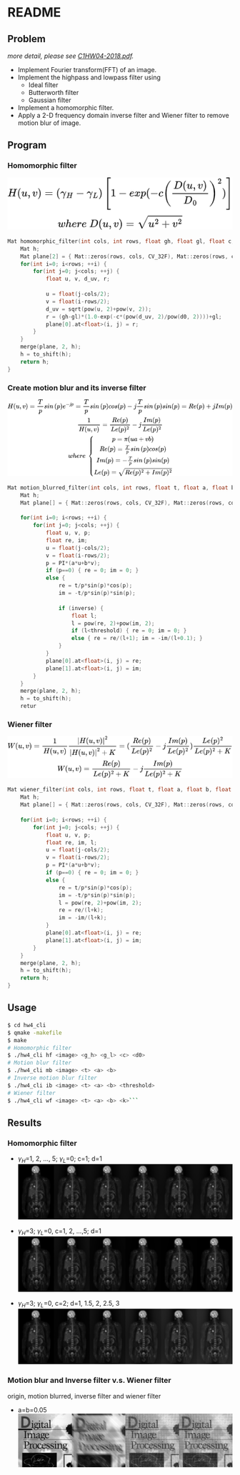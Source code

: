 # README  

## Problem  
*more detail, please see [C1HW04-2018.pdf](./C1HW04-2018.pdf).*

* Implement Fourier transform(FFT) of an image.
* Implement the highpass and lowpass filter using
  * Ideal filter
  * Butterworth filter
  * Gaussian filter
* Implement a homomorphic filter.
* Apply a 2-D frequency domain inverse filter and Wiener filter to remove motion blur of image.

## Program  
### Homomorphic filter  
<!-- $$
H(u, v)=(\gamma_H-\gamma_L)\left[ 1-exp(-c\left( \frac{D(u, v)}{D_0} \right)^2) \right]\\
where\ D(u, v)=\sqrt{u^2+v^2}
$$ -->
![](./imgs/hf_equation.png)
```cpp
Mat homomorphic_filter(int cols, int rows, float gh, float gl, float c, float d0) {
    Mat h;
    Mat plane[2] = { Mat::zeros(rows, cols, CV_32F), Mat::zeros(rows, cols, CV_32F) };
    for(int i=0; i<rows; ++i) {
        for(int j=0; j<cols; ++j) {
            float u, v, d_uv, r;

            u = float(j-cols/2);
            v = float(i-rows/2);
            d_uv = sqrt(pow(u, 2)+pow(v, 2));
            r = (gh-gl)*(1.0-exp(-c*(pow(d_uv, 2)/pow(d0, 2))))+gl;
            plane[0].at<float>(i, j) = r;
        }
    }
    merge(plane, 2, h);
    h = to_shift(h);
    return h;
}
```

### Create motion blur and its inverse filter  
<!-- $$
H(u, v)=\frac{T}{p}sin\left( p \right)e^{-jp}=\frac{T}{p}sin\left( p \right)cos(p)-j\frac{T}{p}sin\left( p \right)sin(p)=Re(p)+jIm(p)\\
\frac{1}{H(u, v)}=\frac{Re(p)}{Le(p)^2}-j\frac{Im(p)}{Le(p)^2}\\
where\ \left\{ \begin{array}{cl}
p=\pi(ua+vb) \\
Re(p)=\frac{T}{p}sin\left( p \right)cos(p) \\
Im(p)=-\frac{T}{p}sin\left( p \right)sin(p) \\
Le(p)= \sqrt{Re(p)^2+Im(p)^2}
\end{array} \right.
$$ -->
![](./imgs/motion_blurred_equation.png)

```cpp
Mat motion_blurred_filter(int cols, int rows, float t, float a, float b, bool inverse=false, float threshold=0.0) {
    Mat h;
    Mat plane[] = { Mat::zeros(rows, cols, CV_32F), Mat::zeros(rows, cols, CV_32F) };

    for(int i=0; i<rows; ++i) {
        for(int j=0; j<cols; ++j) {
            float u, v, p;
            float re, im;
            u = float(j-cols/2);
            v = float(i-rows/2);
            p = PI*(a*u+b*v);
            if (p==0) { re = 0; im = 0; }
            else {
                re = t/p*sin(p)*cos(p);
                im = -t/p*sin(p)*sin(p);

                if (inverse) {
                    float l;
                    l = pow(re, 2)+pow(im, 2);
                    if (l<threshold) { re = 0; im = 0; }
                    else { re = re/(l+1); im = -im/(l+0.1); }
                }
            }
            plane[0].at<float>(i, j) = re;
            plane[1].at<float>(i, j) = im;
        }
    }
    merge(plane, 2, h);
    h = to_shift(h);
    retur
```
### Wiener filter  
<!-- $$
W(u, v)=\frac{1}{H(u, v)}\frac{\left| H(u, v) \right|^2}{\left| H(u, v) \right|^2+K}=(\frac{Re(p)}{Le(p)^2}-j\frac{Im(p)}{Le(p)^2})\frac{Le(p)^2}{Le(p)^2+K}\\
W(u,v)=\frac{Re(p)}{Le(p)^2+K}-j\frac{Im(p)}{Le(p)^2+K}
$$ -->
![](./imgs/wiener_filter_equation.png)
```cpp
Mat wiener_filter(int cols, int rows, float t, float a, float b, float k) {
    Mat h;
    Mat plane[] = { Mat::zeros(rows, cols, CV_32F), Mat::zeros(rows, cols, CV_32F) };

    for(int i=0; i<rows; ++i) {
        for(int j=0; j<cols; ++j) {
            float u, v, p;
            float re, im, l;
            u = float(j-cols/2);
            v = float(i-rows/2);
            p = PI*(a*u+b*v);
            if (p==0) { re = 0; im = 0; }
            else {
                re = t/p*sin(p)*cos(p);
                im = -t/p*sin(p)*sin(p);
                l = pow(re, 2)+pow(im, 2);
                re = re/(l+k); 
                im = -im/(l+k);
            }
            plane[0].at<float>(i, j) = re;
            plane[1].at<float>(i, j) = im;
        }
    }
    merge(plane, 2, h);
    h = to_shift(h);
    return h;
}
```

## Usage  
```sh
$ cd hw4_cli
$ qmake -makefile
$ make
# Homomorphic filter
$ ./hw4_cli hf <image> <g_h> <g_l> <c> <d0>
# Motion blur filter
$ ./hw4_cli mb <image> <t> <a> <b>
# Inverse motion blur filter
$ ./hw4_cli ib <image> <t> <a> <b> <threshold>
# Wiener filter
$ ./hw4_cli wf <image> <t> <a> <b> <k>```
```

## Results  
### Homomorphic filter  

* $\gamma_H$=1, 2, ..., 5; $\gamma_L$=0; c=1; d=1  
![](./imgs/2_diff_g_h.jpg)

* $\gamma_H$=3; $\gamma_L$=0, c=1, 2, ...,5; d=1  
![](./imgs/2_diff_c.jpg)

* $\gamma_H$=3; $\gamma_L$=0, c=2; d=1, 1.5, 2, 2.5, 3  
![](./imgs/2_diff_d.jpg)

### Motion blur and Inverse filter v.s. Wiener filter
origin, motion blurred, inverse filter and wiener filter
* a=b=0.05  
![](./imgs/ab_005.jpg)
